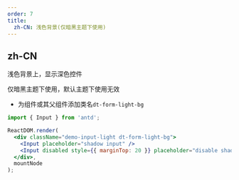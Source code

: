 ```yaml
---
order: 7
title:
  zh-CN: 浅色背景(仅暗黑主题下使用)
---
```


## zh-CN

浅色背景上，显示深色控件

仅暗黑主题下使用，默认主题下使用无效

- 为组件或其父组件添加类名`dt-form-light-bg`

```jsx
import { Input } from 'antd';

ReactDOM.render(
  <div className="demo-input-light dt-form-light-bg">
    <Input placeholder="shadow input" />
    <Input disabled style={{ marginTop: 20 }} placeholder="disable shadow input" />
  </div>,
  mountNode
);
```
